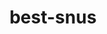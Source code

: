 ---
title: best-snus
permalink: best-snus
title-seo: Лучший выбор - самый продаваемые товары
descr: Самые продаваемые товары в нашем магазине.
keywords: снюс, лучший выбор
sale-h1: Лучший выбор
layout: filter-sale/filter-best
---